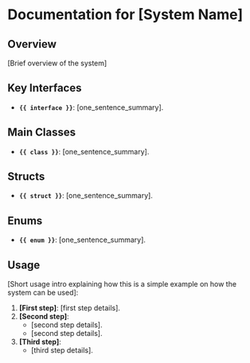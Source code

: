 # Documentation for [System Name]

## Overview
[Brief overview of the system]

## Key Interfaces
- **`{{ interface }}`**: [one_sentence_summary].

## Main Classes
- **`{{ class }}`**: [one_sentence_summary].

## Structs
- **`{{ struct }}`**: [one_sentence_summary].

## Enums
- **`{{ enum }}`**: [one_sentence_summary].

## Usage

[Short usage intro explaining how this is a simple example on how the system can be used]:

1. **[First step]**: [first step details].
2. **[Second step]**:
    - [second step details].
    - [second step details].
3. **[Third step]**:
    - [third step details].